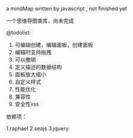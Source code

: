 a mindMap written by javascript , not finished yet

一个思维导图类库，尚未完成

@todolist: 

1. 可编辑创建，编辑面板，创建面板
2. 编辑时支持拖拽
3. 可以撤销
4. 定义描述的数据结构
5. 面板放大缩小
6. 自定义样式
7. 性能优化
8. 兼容性
9. 安全性xss

依赖项：

1.raphael
2.seajs 
3.jquery
